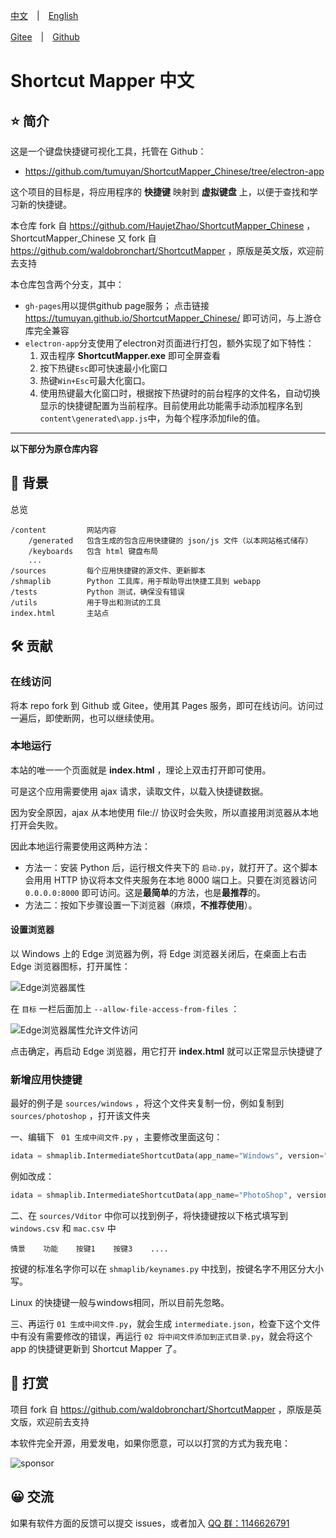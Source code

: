 [中文](./README.md)　|　[English](./README_en.md) 

[Gitee](https://gitee.com/haujet/ShortcutMapper_Chinese )　|　[Github](https://github.com/HaujetZhao/ShortcutMapper_Chinese) 

# Shortcut Mapper 中文

## ⭐ 简介

这是一个键盘快捷键可视化工具，托管在 Github：

* https://github.com/tumuyan/ShortcutMapper_Chinese/tree/electron-app  

这个项目的目标是，将应用程序的 **快捷键** 映射到 **虚拟键盘** 上，以便于查找和学习新的快捷键。 

本仓库 fork 自 https://github.com/HaujetZhao/ShortcutMapper_Chinese ，
ShortcutMapper_Chinese 又 fork 自 https://github.com/waldobronchart/ShortcutMapper ，原版是英文版，欢迎前去支持

本仓库包含两个分支，其中：
- `gh-pages`用以提供github page服务；
    点击链接 https://tumuyan.github.io/ShortcutMapper_Chinese/ 即可访问，与上游仓库完全兼容
- `electron-app`分支使用了electron对页面进行打包，额外实现了如下特性： 
    1. 双击程序 **ShortcutMapper.exe** 即可全屏查看
    2. 按下热键`Esc`即可快速最小化窗口
    3. 热键`Win+Esc`可最大化窗口。
    4. 使用热键最大化窗口时，根据按下热键时的前台程序的文件名，自动切换显示的快捷键配置为当前程序。目前使用此功能需手动添加程序名到`content\generated\app.js`中，为每个程序添加file的值。


----
**以下部分为原仓库内容**

## 📝 背景

总览

```
/content         网站内容
    /generated   包含生成的包含应用快捷键的 json/js 文件（以本网站格式储存）
    /keyboards   包含 html 键盘布局
    ...
/sources         每个应用快捷键的源文件、更新脚本
/shmaplib        Python 工具库，用于帮助导出快捷工具到 webapp 
/tests           Python 测试，确保没有错误
/utils           用于导出和测试的工具
index.html       主站点
```

## 🛠️ 贡献

### 在线访问

将本 repo fork 到 Github 或 Gitee，使用其 Pages 服务，即可在线访问。访问过一遍后，即使断网，也可以继续使用。

### 本地运行

本站的唯一一个页面就是 **index.html** ，理论上双击打开即可使用。

可是这个应用需要使用 ajax 请求，读取文件，以载入快捷键数据。

因为安全原因，ajax 从本地使用 file:// 协议时会失败，所以直接用浏览器从本地打开会失败。

因此本地运行需要使用这两种方法：

- 方法一：安装 Python 后，运行根文件夹下的 `启动.py`，就打开了。这个脚本会用用 HTTP 协议将本文件夹服务在本地 8000 端口上。只要在浏览器访问 `0.0.0.0:8000` 即可访问。这是**最简单**的方法，也是**最推荐**的。
- 方法二：按如下步骤设置一下浏览器（麻烦，**不推荐使用**）。

#### 设置浏览器

以 Windows 上的 Edge 浏览器为例，将 Edge 浏览器关闭后，在桌面上右击 Edge 浏览器图标，打开属性：

![Edge浏览器属性](assets/Edge浏览器属性.png)

在 `目标` 一栏后面加上 `--allow-file-access-from-files` ：

![Edge浏览器属性允许文件访问](assets/Edge浏览器属性允许文件访问.png)

点击确定，再启动 Edge 浏览器，用它打开 **index.html** 就可以正常显示快捷键了

### 新增应用快捷键

最好的例子是 `sources/windows` ，将这个文件夹复制一份，例如复制到  `sources/photoshop` ，打开该文件夹

一、编辑下 ` 01 生成中间文件.py` ，主要修改里面这句：

```python
idata = shmaplib.IntermediateShortcutData(app_name="Windows", version="10", default_context="通用")
```

例如改成：

```python
idata = shmaplib.IntermediateShortcutData(app_name="PhotoShop", version="cc", default_context="笔刷工具")
```

二、在 `sources/Vditor` 中你可以找到例子，将快捷键按以下格式填写到 `windows.csv` 和 `mac.csv` 中

```
情景    功能    按键1    按键3    ....
```

按键的标准名字你可以在 `shmaplib/keynames.py` 中找到，按键名字不用区分大小写。

Linux 的快捷键一般与windows相同，所以目前先忽略。

三、再运行 `01 生成中间文件.py`，就会生成 `intermediate.json`，检查下这个文件中有没有需要修改的错误，再运行 `02 将中间文件添加到正式目录.py`，就会将这个 app 的快捷键更新到 Shortcut Mapper 了。

## 🔋 打赏

项目 fork 自 https://github.com/waldobronchart/ShortcutMapper ，原版是英文版，欢迎前去支持

本软件完全开源，用爱发电，如果你愿意，可以以打赏的方式为我充电：

![sponsor](assets/Sponsor.png)

## 😀 交流

如果有软件方面的反馈可以提交 issues，或者加入 [QQ 群：1146626791](https://qm.qq.com/cgi-bin/qm/qr?k=DgiFh5cclAElnELH4mOxqWUBxReyEVpm&jump_from=webapi) 